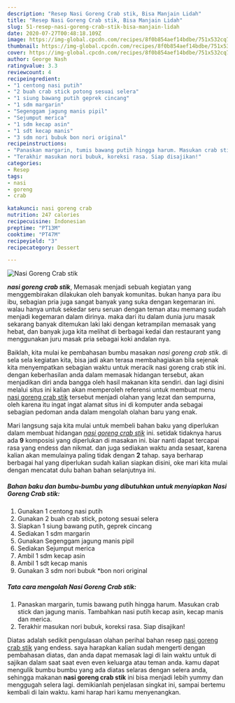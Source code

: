 ```yaml
---
description: "Resep Nasi Goreng Crab stik, Bisa Manjain Lidah"
title: "Resep Nasi Goreng Crab stik, Bisa Manjain Lidah"
slug: 51-resep-nasi-goreng-crab-stik-bisa-manjain-lidah
date: 2020-07-27T00:48:18.109Z
image: https://img-global.cpcdn.com/recipes/8f0b854aef14bdbe/751x532cq70/nasi-goreng-crab-stik-foto-resep-utama.jpg
thumbnail: https://img-global.cpcdn.com/recipes/8f0b854aef14bdbe/751x532cq70/nasi-goreng-crab-stik-foto-resep-utama.jpg
cover: https://img-global.cpcdn.com/recipes/8f0b854aef14bdbe/751x532cq70/nasi-goreng-crab-stik-foto-resep-utama.jpg
author: George Nash
ratingvalue: 3.3
reviewcount: 4
recipeingredient:
- "1 centong nasi putih"
- "2 buah crab stick potong sesuai selera"
- "1 siung bawang putih geprek cincang"
- "1 sdm margarin"
- "Segenggam jagung manis pipil"
- "Sejumput merica"
- "1 sdm kecap asin"
- "1 sdt kecap manis"
- "3 sdm nori bubuk bon nori original"
recipeinstructions:
- "Panaskan margarin, tumis bawang putih hingga harum. Masukan crab stick dan jagung manis. Tambahkan nasi putih kecap asin, kecap manis dan merica."
- "Terakhir masukan nori bubuk, koreksi rasa. Siap disajikan!"
categories:
- Resep
tags:
- nasi
- goreng
- crab

katakunci: nasi goreng crab 
nutrition: 247 calories
recipecuisine: Indonesian
preptime: "PT13M"
cooktime: "PT47M"
recipeyield: "3"
recipecategory: Dessert

---
```



![Nasi Goreng Crab stik](https://img-global.cpcdn.com/recipes/8f0b854aef14bdbe/751x532cq70/nasi-goreng-crab-stik-foto-resep-utama.jpg)

<b><i>nasi goreng crab stik</i></b>, Memasak menjadi sebuah kegiatan yang menggembirakan dilakukan oleh banyak komunitas. bukan hanya para ibu ibu, sebagian pria juga sangat banyak yang suka dengan kegemaran ini. walau hanya untuk sekedar seru seruan dengan teman atau memang sudah menjadi kegemaran dalam dirinya. maka dari itu dalam dunia juru masak sekarang banyak ditemukan laki laki dengan ketrampilan memasak yang hebat, dan banyak juga kita melihat di berbagai kedai dan restaurant yang menggunakan juru masak pria sebagai koki andalan nya.

Baiklah, kita mulai ke pembahasan bumbu masakan <i>nasi goreng crab stik</i>. di sela sela kegiatan kita, bisa jadi akan terasa membahagiakan bila sejenak kita menyempatkan sebagian waktu untuk meracik nasi goreng crab stik ini. dengan keberhasilan anda dalam memasak hidangan tersebut, akan menjadikan diri anda bangga oleh hasil makanan kita sendiri. dan lagi disini melalui situs ini kalian akan memperoleh referensi untuk membuat menu <u>nasi goreng crab stik</u> tersebut menjadi olahan yang lezat dan sempurna, oleh karena itu ingat ingat alamat situs ini di komputer anda sebagai sebagian pedoman anda dalam mengolah olahan baru yang enak.




Mari langsung saja kita mulai untuk membeli bahan baku yang diperlukan dalam membuat hidangan <u><i>nasi goreng crab stik</i></u> ini. setidak tidaknya harus ada <b>9</b> komposisi yang diperlukan di masakan ini. biar nanti dapat tercapai rasa yang endess dan nikmat. dan juga sediakan waktu anda sesaat, karena kalian akan memulainya paling tidak dengan <b>2</b> tahap. saya berharap berbagai hal yang diperlukan sudah kalian siapkan disini, oke mari kita mulai dengan mencatat dulu bahan bahan selanjutnya ini.

<!--inarticleads1-->

##### Bahan baku dan bumbu-bumbu yang dibutuhkan untuk menyiapkan Nasi Goreng Crab stik:

1. Gunakan 1 centong nasi putih
1. Gunakan 2 buah crab stick, potong sesuai selera
1. Siapkan 1 siung bawang putih, geprek cincang
1. Sediakan 1 sdm margarin
1. Gunakan Segenggam jagung manis pipil
1. Sediakan Sejumput merica
1. Ambil 1 sdm kecap asin
1. Ambil 1 sdt kecap manis
1. Gunakan 3 sdm nori bubuk *bon nori original




<!--inarticleads2-->

##### Tata cara mengolah Nasi Goreng Crab stik:

1. Panaskan margarin, tumis bawang putih hingga harum. Masukan crab stick dan jagung manis. Tambahkan nasi putih kecap asin, kecap manis dan merica.
1. Terakhir masukan nori bubuk, koreksi rasa. Siap disajikan!




Diatas adalah sedikit pengulasan olahan perihal bahan resep <u>nasi goreng crab stik</u> yang endess. saya harapkan kalian sudah mengerti dengan pembahasan diatas, dan anda dapat memasak lagi di lain waktu untuk di sajikan dalam saat saat even even keluarga atau teman anda. kamu dapat mengulik bumbu bumbu yang ada diatas selaras dengan selera anda, sehingga makanan <b>nasi goreng crab stik</b> ini bisa menjadi lebih yummy dan menggugah selera lagi. demikianlah penjelasan singkat ini, sampai bertemu kembali di lain waktu. kami harap hari kamu menyenangkan.
